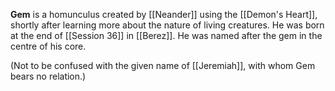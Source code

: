 **Gem** is a homunculus created by [[Neander]] using the [[Demon's Heart]], shortly after learning more about the nature of living creatures. He was born at the end of [[Session 36]] in [[Berez]]. He was named after the gem in the centre of his core.

(Not to be confused with the given name of [[Jeremiah]], with whom Gem bears no relation.)